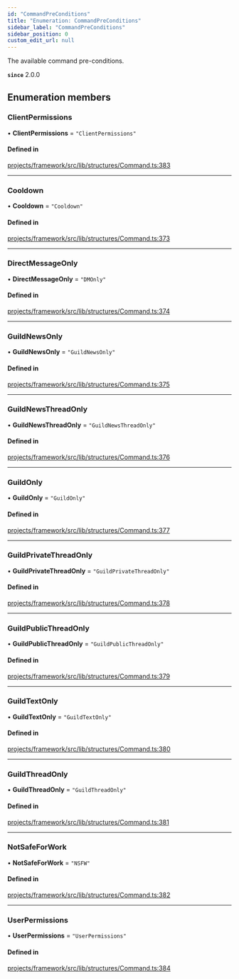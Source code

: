 ```yaml
---
id: "CommandPreConditions"
title: "Enumeration: CommandPreConditions"
sidebar_label: "CommandPreConditions"
sidebar_position: 0
custom_edit_url: null
---
```


The available command pre-conditions.

**`since`** 2.0.0

## Enumeration members

### ClientPermissions

• **ClientPermissions** = `"ClientPermissions"`

#### Defined in

[projects/framework/src/lib/structures/Command.ts:383](https://github.com/sapphiredev/framework/blob/5a4898f6/src/lib/structures/Command.ts#L383)

___

### Cooldown

• **Cooldown** = `"Cooldown"`

#### Defined in

[projects/framework/src/lib/structures/Command.ts:373](https://github.com/sapphiredev/framework/blob/5a4898f6/src/lib/structures/Command.ts#L373)

___

### DirectMessageOnly

• **DirectMessageOnly** = `"DMOnly"`

#### Defined in

[projects/framework/src/lib/structures/Command.ts:374](https://github.com/sapphiredev/framework/blob/5a4898f6/src/lib/structures/Command.ts#L374)

___

### GuildNewsOnly

• **GuildNewsOnly** = `"GuildNewsOnly"`

#### Defined in

[projects/framework/src/lib/structures/Command.ts:375](https://github.com/sapphiredev/framework/blob/5a4898f6/src/lib/structures/Command.ts#L375)

___

### GuildNewsThreadOnly

• **GuildNewsThreadOnly** = `"GuildNewsThreadOnly"`

#### Defined in

[projects/framework/src/lib/structures/Command.ts:376](https://github.com/sapphiredev/framework/blob/5a4898f6/src/lib/structures/Command.ts#L376)

___

### GuildOnly

• **GuildOnly** = `"GuildOnly"`

#### Defined in

[projects/framework/src/lib/structures/Command.ts:377](https://github.com/sapphiredev/framework/blob/5a4898f6/src/lib/structures/Command.ts#L377)

___

### GuildPrivateThreadOnly

• **GuildPrivateThreadOnly** = `"GuildPrivateThreadOnly"`

#### Defined in

[projects/framework/src/lib/structures/Command.ts:378](https://github.com/sapphiredev/framework/blob/5a4898f6/src/lib/structures/Command.ts#L378)

___

### GuildPublicThreadOnly

• **GuildPublicThreadOnly** = `"GuildPublicThreadOnly"`

#### Defined in

[projects/framework/src/lib/structures/Command.ts:379](https://github.com/sapphiredev/framework/blob/5a4898f6/src/lib/structures/Command.ts#L379)

___

### GuildTextOnly

• **GuildTextOnly** = `"GuildTextOnly"`

#### Defined in

[projects/framework/src/lib/structures/Command.ts:380](https://github.com/sapphiredev/framework/blob/5a4898f6/src/lib/structures/Command.ts#L380)

___

### GuildThreadOnly

• **GuildThreadOnly** = `"GuildThreadOnly"`

#### Defined in

[projects/framework/src/lib/structures/Command.ts:381](https://github.com/sapphiredev/framework/blob/5a4898f6/src/lib/structures/Command.ts#L381)

___

### NotSafeForWork

• **NotSafeForWork** = `"NSFW"`

#### Defined in

[projects/framework/src/lib/structures/Command.ts:382](https://github.com/sapphiredev/framework/blob/5a4898f6/src/lib/structures/Command.ts#L382)

___

### UserPermissions

• **UserPermissions** = `"UserPermissions"`

#### Defined in

[projects/framework/src/lib/structures/Command.ts:384](https://github.com/sapphiredev/framework/blob/5a4898f6/src/lib/structures/Command.ts#L384)
